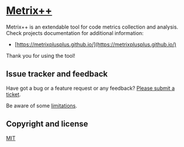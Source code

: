 # [Metrix++](https://github.com/metrixplusplus/metrixplusplus)
Metrix++ is an extendable tool for code metrics collection and analysis.
Check projects documentation for additional information:
* [https://metrixplusplus.github.io/](https://metrixplusplus.github.io/)

Thank you for using the tool!

## Issue tracker and feedback 
Have got a bug or a feature request or any feedback?
[Please submit a ticket](https://github.com/metrixplusplus/metrixplusplus/issues/new).

Be aware of some [limitations](./LIMITATIONS.md).

## Copyright and license
[MIT](./LICENSE)